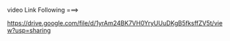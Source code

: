 video Link Following ===>

   https://drive.google.com/file/d/1yrAm24BK7VH0YryUUuDKgB5fksffZV5t/view?usp=sharing
